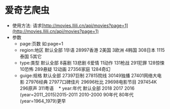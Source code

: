 ﻿# 爱奇艺爬虫
* 使用方法:
请求[http://movies.llili.cn/api/movies?page=1](http://movies.llili.cn/api/movies?page=1)
* 参数
    *  page:页数 如:page=1
    *  region:地区 默认全部 1华语 28997香港 2美国 3欧洲 4韩国 308日本 1115泰国 5其它
    *  type:类型 默认全部 8喜剧 13悲剧 6爱情 11动作 131枪战 291犯罪 128惊悚 10恐怖 289悬疑 12动画 27356家庭 1284奇幻
    *  guige:规格 默认全部 27397巨制 27815院线 30149独播 27401网络大电影 27976经典 27977口碑佳片 29696杜比 29698电影节目 297454K 296原声 311粤语
    *  year:年代 默认全部 2018 2017 2016 (year=2011_2015)2015-2011 2010-2000 90年代 80年代 (year=1964_1979)更早

